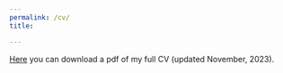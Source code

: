 ```yaml
---
permalink: /cv/
title:

---
```

[Here](/assets/images/tabularCV_JorgeRamirez.pdf) you can download a pdf of my full CV (updated November, 2023).
